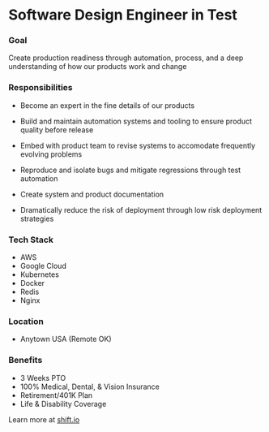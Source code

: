 # Software Design Engineer in Test

### Goal

Create production readiness through automation, process, and a deep understanding of how our products work and change

### Responsibilities

* Become an expert in the fine details of our products

* Build and maintain automation systems and tooling to ensure product quality before release

* Embed with product team to revise systems to accomodate frequently evolving problems

* Reproduce and isolate bugs and mitigate regressions through test automation

* Create system and product documentation

* Dramatically reduce the risk of deployment through low risk deployment strategies

### Tech Stack
* AWS
* Google Cloud
* Kubernetes
* Docker
* Redis
* Nginx

### Location
* Anytown USA (Remote OK)

### Benefits
* 3 Weeks PTO
* 100% Medical, Dental, & Vision Insurance
* Retirement/401K Plan
* Life & Disability Coverage

Learn more at [shift.io](https://shift.io/)
